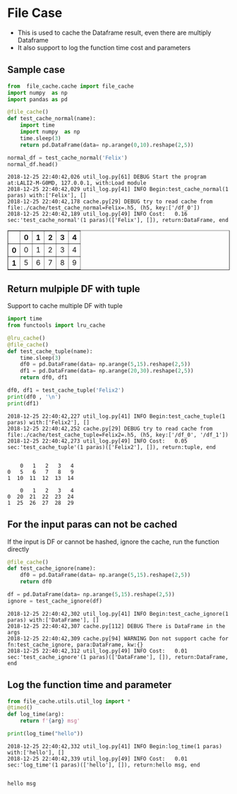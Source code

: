 
# File Case
- This is used to cache the Dataframe result, even there are multiply Dataframe
- It also support to log the function time cost and parameters


## Sample case


```python
from  file_cache.cache import file_cache
import numpy  as np
import pandas as pd

@file_cache()
def test_cache_normal(name):
    import time
    import numpy  as np
    time.sleep(3)
    return pd.DataFrame(data= np.arange(0,10).reshape(2,5))

normal_df = test_cache_normal('Felix')
normal_df.head()
```

    2018-12-25 22:40:42,026 util_log.py[61] DEBUG Start the program at:LALI2-M-G0MD, 127.0.0.1, with:Load module
    2018-12-25 22:40:42,029 util_log.py[41] INFO Begin:test_cache_normal(1 paras) with:['Felix'], []
    2018-12-25 22:40:42,178 cache.py[29] DEBUG try to read cache from file:./cache/test_cache_normal=Felix=.h5, (h5, key:['/df_0'])
    2018-12-25 22:40:42,189 util_log.py[49] INFO Cost:   0.16 sec:'test_cache_normal'(1 paras)(['Felix'], []), return:DataFrame, end 





<div>
<style scoped>
    .dataframe tbody tr th:only-of-type {
        vertical-align: middle;
    }

    .dataframe tbody tr th {
        vertical-align: top;
    }

    .dataframe thead th {
        text-align: right;
    }
</style>
<table border="1" class="dataframe">
  <thead>
    <tr style="text-align: right;">
      <th></th>
      <th>0</th>
      <th>1</th>
      <th>2</th>
      <th>3</th>
      <th>4</th>
    </tr>
  </thead>
  <tbody>
    <tr>
      <th>0</th>
      <td>0</td>
      <td>1</td>
      <td>2</td>
      <td>3</td>
      <td>4</td>
    </tr>
    <tr>
      <th>1</th>
      <td>5</td>
      <td>6</td>
      <td>7</td>
      <td>8</td>
      <td>9</td>
    </tr>
  </tbody>
</table>
</div>



## Return mulpiple DF with tuple
Support to cache multiple DF with tuple


```python
import time
from functools import lru_cache

@lru_cache()
@file_cache()
def test_cache_tuple(name):
    time.sleep(3)
    df0 = pd.DataFrame(data= np.arange(5,15).reshape(2,5))
    df1 = pd.DataFrame(data= np.arange(20,30).reshape(2,5))
    return df0, df1

df0, df1 = test_cache_tuple('Felix2')
print(df0 , '\n')
print(df1)
```

    2018-12-25 22:40:42,227 util_log.py[41] INFO Begin:test_cache_tuple(1 paras) with:['Felix2'], []
    2018-12-25 22:40:42,252 cache.py[29] DEBUG try to read cache from file:./cache/test_cache_tuple=Felix2=.h5, (h5, key:['/df_0', '/df_1'])
    2018-12-25 22:40:42,273 util_log.py[49] INFO Cost:   0.05 sec:'test_cache_tuple'(1 paras)(['Felix2'], []), return:tuple, end 


        0   1   2   3   4
    0   5   6   7   8   9
    1  10  11  12  13  14 
    
        0   1   2   3   4
    0  20  21  22  23  24
    1  25  26  27  28  29


## For the input paras can not be cached
If the input is DF or cannot be hashed, ignore the cache, run the function directly


```python
@file_cache()
def test_cache_ignore(name):
    df0 = pd.DataFrame(data= np.arange(5,15).reshape(2,5))
    return df0

df = pd.DataFrame(data= np.arange(5,15).reshape(2,5))
ignore = test_cache_ignore(df)

```

    2018-12-25 22:40:42,302 util_log.py[41] INFO Begin:test_cache_ignore(1 paras) with:['DataFrame'], []
    2018-12-25 22:40:42,307 cache.py[112] DEBUG There is DataFrame in the args
    2018-12-25 22:40:42,309 cache.py[94] WARNING Don not support cache for fn:test_cache_ignore, para:DataFrame, kw:{}
    2018-12-25 22:40:42,312 util_log.py[49] INFO Cost:   0.01 sec:'test_cache_ignore'(1 paras)(['DataFrame'], []), return:DataFrame, end 


## Log the function time and parameter


```python
from file_cache.utils.util_log import *
@timed()
def log_time(arg):
    return f'{arg} msg'

print(log_time("hello"))
```

    2018-12-25 22:40:42,332 util_log.py[41] INFO Begin:log_time(1 paras) with:['hello'], []
    2018-12-25 22:40:42,339 util_log.py[49] INFO Cost:   0.01 sec:'log_time'(1 paras)(['hello'], []), return:hello msg, end 


    hello msg

